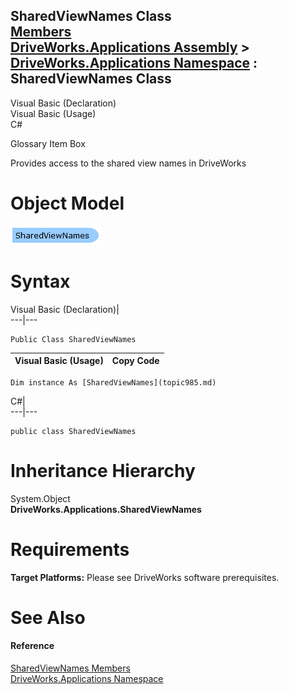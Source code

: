 SharedViewNames Class   
[Members](topic986.md)   
[DriveWorks.Applications Assembly](topic13.md) > [DriveWorks.Applications Namespace](topic16.md) : SharedViewNames Class  
---  
  
Visual Basic (Declaration)    
Visual Basic (Usage)    
C# 

Glossary Item Box

Provides access to the shared view names in DriveWorks 

# Object Model

![](dotnetdiagramimages/image33.png)

# Syntax

Visual Basic (Declaration)|   
---|---  
      
    
    Public Class SharedViewNames   
  
Visual Basic (Usage)| Copy Code  
---|---  
      
    
    Dim instance As [SharedViewNames](topic985.md)  
  
C#|   
---|---  
      
    
    public class SharedViewNames   
  
# Inheritance Hierarchy

System.Object  
**DriveWorks.Applications.SharedViewNames**  


# Requirements

**Target Platforms:** Please see DriveWorks software prerequisites.

# See Also

#### Reference

[SharedViewNames Members](topic986.md)   
[DriveWorks.Applications Namespace](topic16.md)


